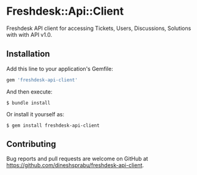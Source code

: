 # Freshdesk::Api::Client

Freshdesk API client for accessing Tickets, Users, Discussions, Solutions with with API v1.0.

## Installation

Add this line to your application's Gemfile:

```ruby
gem 'freshdesk-api-client'
```

And then execute:

    $ bundle install

Or install it yourself as:

    $ gem install freshdesk-api-client

## Contributing

Bug reports and pull requests are welcome on GitHub at https://github.com/dineshsprabu/freshdesk-api-client.

